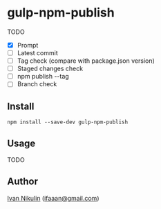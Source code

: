 # gulp-npm-publish
TODO

 - [x] Prompt
 - [ ] Latest commit
 - [ ] Tag check (compare with package.json version)
 - [ ] Staged changes check
 - [ ] npm publish --tag
 - [ ] Branch check

## Install
```
npm install --save-dev gulp-npm-publish
```

## Usage
TODO

## Author
[Ivan Nikulin](https://github.com/inikulin) (ifaaan@gmail.com)
